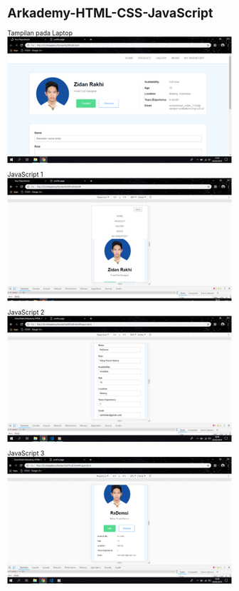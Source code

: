 # Arkademy-HTML-CSS-JavaScript
Tampilan pada Laptop
![alt text](https://github.com/DemsiRakhi/Arkademy-HTML-CSS-JavaScript/blob/master/Arkademy/hasil1.PNG)

JavaScript 1
![alt text](https://github.com/DemsiRakhi/Arkademy-HTML-CSS-JavaScript/blob/master/Arkademy/hasil2.PNG)

JavaScript 2
![alt text](https://github.com/DemsiRakhi/Arkademy-HTML-CSS-JavaScript/blob/master/Arkademy/hasil3.PNG)

JavaScript 3
![alt text](https://github.com/DemsiRakhi/Arkademy-HTML-CSS-JavaScript/blob/master/Arkademy/hasil4.PNG)
